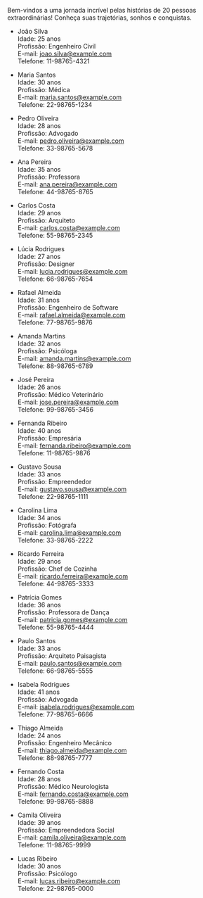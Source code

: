 Bem-vindos a uma jornada incrível pelas histórias de 20 pessoas extraordinárias! Conheça suas trajetórias, sonhos e conquistas.

-   João Silva     
    Idade: 25 anos    
    Profissão: Engenheiro Civil    
    E-mail: joao.silva@example.com   
    Telefone: 11-98765-4321   

-   Maria Santos   
    Idade: 30 anos   
    Profissão: Médica    
    E-mail: maria.santos@example.com   
    Telefone: 22-98765-1234    

-   Pedro Oliveira     
    Idade: 28 anos      
    Profissão: Advogado       
    E-mail: pedro.oliveira@example.com        
    Telefone: 33-98765-5678    

-   Ana Pereira       
    Idade: 35 anos    
    Profissão: Professora      
    E-mail: ana.pereira@example.com      
    Telefone: 44-98765-8765    

-   Carlos Costa       
    Idade: 29 anos     
    Profissão: Arquiteto       
    E-mail: carlos.costa@example.com      
    Telefone: 55-98765-2345

-   Lúcia Rodrigues         
    Idade: 27 anos        
    Profissão: Designer         
    E-mail: lucia.rodrigues@example.com         
    Telefone: 66-98765-7654        

-   Rafael Almeida        
    Idade: 31 anos     
    Profissão: Engenheiro de Software       
    E-mail: rafael.almeida@example.com         
    Telefone: 77-98765-9876      

-   Amanda Martins      
    Idade: 32 anos         
    Profissão: Psicóloga         
    E-mail: amanda.martins@example.com          
    Telefone: 88-98765-6789    

-   José Pereira      
    Idade: 26 anos       
    Profissão: Médico Veterinário        
    E-mail: jose.pereira@example.com        
    Telefone: 99-98765-3456         

-   Fernanda Ribeiro         
    Idade: 40 anos        
    Profissão: Empresária              
    E-mail: fernanda.ribeiro@example.com         
    Telefone: 11-98765-9876      

-   Gustavo Sousa                
    Idade: 33 anos       
    Profissão: Empreendedor                 
    E-mail: gustavo.sousa@example.com         
    Telefone: 22-98765-1111      

-   Carolina Lima  
    Idade: 34 anos         
    Profissão: Fotógrafa         
    E-mail: carolina.lima@example.com             
    Telefone: 33-98765-2222            

-   Ricardo Ferreira           
    Idade: 29 anos             
    Profissão: Chef de Cozinha               
    E-mail: ricardo.ferreira@example.com              
    Telefone: 44-98765-3333                  

-   Patrícia Gomes              
    Idade: 36 anos            
    Profissão: Professora de Dança             
    E-mail: patricia.gomes@example.com               
    Telefone: 55-98765-4444               

-   Paulo Santos        
    Idade: 33 anos           
    Profissão: Arquiteto Paisagista             
    E-mail: paulo.santos@example.com           
    Telefone: 66-98765-5555          

-   Isabela Rodrigues         
    Idade: 41 anos           
    Profissão: Advogada             
    E-mail: isabela.rodrigues@example.com               
    Telefone: 77-98765-6666                

-   Thiago Almeida              
    Idade: 24 anos                 
    Profissão: Engenheiro Mecânico              
    E-mail: thiago.almeida@example.com              
    Telefone: 88-98765-7777                

-   Fernando Costa                
    Idade: 28 anos                  
    Profissão: Médico Neurologista                
    E-mail: fernando.costa@example.com                 
    Telefone: 99-98765-8888              

-   Camila Oliveira                     
    Idade: 39 anos                      
    Profissão: Empreendedora Social                     
    E-mail: camila.oliveira@example.com                    
    Telefone: 11-98765-9999                    

-   Lucas Ribeiro                
    Idade: 30 anos                  
    Profissão: Psicólogo                 
    E-mail: lucas.ribeiro@example.com                 
    Telefone: 22-98765-0000            



















